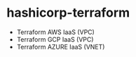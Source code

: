 # hashicorp-terraform

* Terraform AWS IaaS (VPC)
* Terraform GCP IaaS (VPC)
* Terraform AZURE IaaS (VNET)
